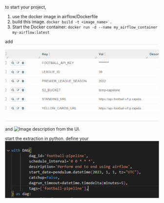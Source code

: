 to start your project,
1. use the docker image in airflow/Dockerfile
2. build this  image. 
`docker build -t <image_name> .`
3. Start the Docker container:
`docker run -d --name my_airflow_container my-airflow:latest`


add ![variable](../images/variable_airflow.png) and ![Image description](../images/airflow_snowflake_conn.png) from the UI.

start the extraction in python.
define your ![dag interval](../images/dag_airflow.png)

